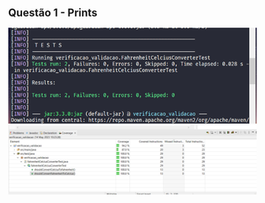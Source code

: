 <div>
<h2>Questão 1 - Prints</h2>
<img src="./result-tests.png">
<br/>
<img src="./result.png"> 
</div>


